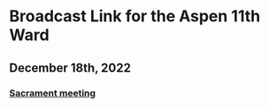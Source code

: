 # Broadcast Link for the Aspen 11th Ward

## December 18th, 2022
### [Sacrament meeting](https://www.youtube.com/watch?v=KRNQE878UsQ)
